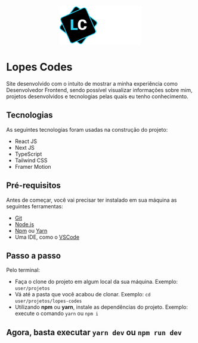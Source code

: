 <p align="center">
  <img src="./assets/logo/logo-2.png" alt="My Finances" />
</p>

# Lopes Codes

Site desenvolvido com o intuito de mostrar a minha experiência como Desenvolvedor Frontend, sendo possível visualizar informações sobre mim, projetos desenvolvidos e tecnologias pelas quais eu tenho conhecimento.

## Tecnologias

As seguintes tecnologias foram usadas na construção do projeto:

- React JS
- Next JS
- TypeScript
- Tailwind CSS
- Framer Motion

## Pré-requisitos

Antes de começar, você vai precisar ter instalado em sua máquina as seguintes ferramentas:

- [Git](https://git-scm.com)
- [Node.js](https://nodejs.org/en/)
- [Npm](https://www.npmjs.com/) ou [Yarn](https://yarnpkg.com/)
- Uma IDE, como o [VSCode](https://code.visualstudio.com/)

## Passo a passo

Pelo terminal:

- Faça o clone do projeto em algum local da sua máquina. Exemplo: `user/projetos`
- Vá até a pasta que você acabou de clonar. Exemplo: `cd user/projetos/lopes-codes`
- Utilizando **npm** ou **yarn**, instale as dependências do projeto. Exemplo: execute o comando `yarn` ou `npm i`

## Agora, basta executar `yarn dev` ou `npm run dev`
